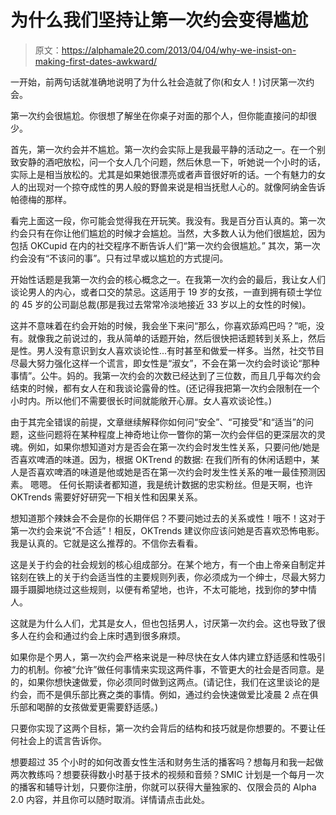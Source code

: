 # 为什么我们坚持让第一次约会变得尴尬

> 原文：<https://alphamale20.com/2013/04/04/why-we-insist-on-making-first-dates-awkward/>

一开始，前两句话就准确地说明了为什么社会造就了你(和女人！)讨厌第一次约会。

第一次约会很尴尬。你很想了解坐在你桌子对面的那个人，但你能直接问的却很少。

首先，第一次约会并不尴尬。第一次约会实际上是我最平静的活动之一。在一个别致安静的酒吧放松，问一个女人几个问题，然后休息一下，听她说一个小时的话，实际上是相当放松的。尤其是如果她很漂亮或者声音很好听的话。一个有魅力的女人的出现对一个掠夺成性的男人般的野兽来说是相当抚慰人心的。就像阿纳金告诉帕德梅的那样。

看完上面这一段，你可能会觉得我在开玩笑。我没有。我是百分百认真的。第一次约会只有在你让他们尴尬的时候才会尴尬。当然，大多数人认为他们很尴尬，因为包括 OKCupid 在内的社交程序不断告诉人们“第一次约会很尴尬。”
其次，第一次约会没有“不该问的事”。只有过早或以尴尬的方式提问。

开始性话题是我第一次约会的核心概念之一。在我第一次约会的最后，我让女人们谈论男人的内心，或者口交的禁忌。这适用于 19 岁的女孩，一直到拥有硕士学位的 45 岁的公司副总裁(那是我过去常常冷淡地接近 33 岁以上的女性的时候)。

这并不意味着在约会开始的时候，我会坐下来问“那么，你喜欢舔鸡巴吗？”呃，没有。就像我之前说过的，我从简单的话题开始，然后很快把话题转到关系上，然后是性。男人没有意识到女人喜欢谈论性...有时甚至和做爱一样多。当然，社交节目尽最大努力强化这样一个谎言，即女性是“淑女”，不会在第一次约会时谈论“那种事情”。公牛。妈的。我第一次约会的次数已经达到了三位数，而且几乎每次约会结束的时候，都有女人在和我谈论露骨的性。(还记得我把第一次约会限制在一个小时内。所以他们不需要很长时间就能敞开心扉。女人喜欢谈论性。)

由于其完全错误的前提，文章继续解释你如何问“安全”、“可接受”和“适当”的问题，这些问题将在某种程度上神奇地让你一瞥你的第一次约会伴侣的更深层次的灵魂。例如，如果你想知道对方是否会在第一次约会时发生性关系，只要问他/她是否喜欢啤酒的味道。因为，根据 OKTrend 的数据:
在我们所有的休闲话题中，某人是否喜欢啤酒的味道是他或她是否在第一次约会时发生性关系的唯一最佳预测因素。
嗯嗯。
任何长期读者都知道，我是统计数据的忠实粉丝。但是天啊，也许 OKTrends 需要好好研究一下相关性和因果关系。

想知道那个辣妹会不会是你的长期伴侣？不要问她过去的关系或性！哦不！这对于第一次约会来说“不合适”！相反，OKTrends 建议你应该问她是否喜欢恐怖电影。我是认真的。它就是这么推荐的。不信你去看看。

这是关于约会的社会规划的核心组成部分。在某个地方，有一个由上帝亲自制定并铭刻在铁上的关于约会适当性的主要规则列表，你必须成为一个绅士，尽最大努力蹑手蹑脚地绕过这些规则，以便有希望地，也许，不太可能地，找到你的梦中情人。

这就是为什么人们，尤其是女人，但也包括男人，讨厌第一次约会。这也导致了很多人在约会和通过约会上床时遇到很多麻烦。

如果你是个男人，第一次约会严格来说是一种尽快在女人体内建立舒适感和性吸引力的机制。你被“允许”做任何事情来实现这两件事，不管更大的社会是否同意。是的，如果你想快速做爱，你必须同时做到这两点。(请记住，我们在这里谈论的是约会，而不是俱乐部比赛之类的事情。例如，通过约会快速做爱比凌晨 2 点在俱乐部和喝醉的女孩做爱更需要舒适感。)

只要你实现了这两个目标，第一次约会背后的结构和技巧就是你想要的。不要让任何社会上的谎言告诉你。

想要超过 35 个小时的如何改善女性生活和财务生活的播客吗？想每月和我一起做两次教练吗？想要获得数小时基于技术的视频和音频？SMIC 计划是一个每月一次的播客和辅导计划，只要你注册，你就可以获得大量独家的、仅限会员的 Alpha 2.0 内容，并且你可以随时取消。详情请点击此处。